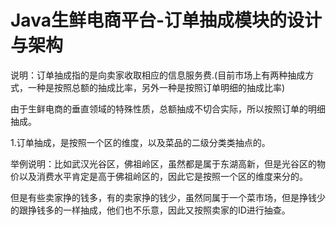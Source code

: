 # Java生鲜电商平台-订单抽成模块的设计与架构

说明：订单抽成指的是向卖家收取相应的信息服务费.(目前市场上有两种抽成方式，一种是按照总额的抽成比率，另外一种是按照订单明细的抽成比率)

由于生鲜电商的垂直领域的特殊性质，总额抽成不切合实际，所以按照订单的明细抽成。

1.订单抽成，是按照一个区的维度，以及菜品的二级分类类抽点的。

举例说明：比如武汉光谷区，佛祖岭区，虽然都是属于东湖高新，但是光谷区的物价以及消费水平肯定是高于佛祖岭区的，因此它是按照一个区的维度来分的。

但是有些卖家挣的钱多，有的卖家挣的钱少，虽然同属于一个菜市场，但是挣钱少的跟挣钱多的一样抽成，他们也不乐意，因此又按照卖家的ID进行抽查。
